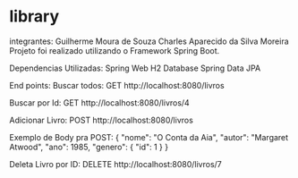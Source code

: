 # library
integrantes: 
Guilherme Moura de Souza
Charles Aparecido da Silva Moreira
Projeto foi realizado utilizando o Framework Spring Boot.

Dependencias Utilizadas:
Spring Web
H2 Database
Spring Data JPA 

End points: 
Buscar todos:
GET http://localhost:8080/livros

Buscar por Id: 
GET http://localhost:8080/livros/4

Adicionar Livro:
POST http://localhost:8080/livros

Exemplo de Body pra POST:
{
    "nome": "O Conta da Aia",
    "autor": "Margaret Atwood",
    "ano": 1985,
    "genero": {
        "id": 1
    }
}

Deleta Livro por ID: 
DELETE http://localhost:8080/livros/7


        
